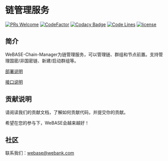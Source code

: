 # 链管理服务
[![PRs Welcome](https://img.shields.io/badge/PRs-welcome-brightgreen.svg?style=flat-square)](https://webasedoc.readthedocs.io/zh_CN/latest/docs/WeBASE/CONTRIBUTING.html)
[![CodeFactor](https://www.codefactor.io/repository/github/webankfintech/WeBASE-Chain-Manager/badge)](https://www.codefactor.io/repository/github/webankfintech/WeBASE-Chain-Manager)
[![Codacy Badge](https://api.codacy.com/project/badge/Grade/92c4a706a51d4ad5a6a0387233d4650e)](https://www.codacy.com/gh/WeBankFinTech/WeBASE-Chain-Manager?utm_source=github.com&amp;utm_medium=referral&amp;utm_content=WeBankFinTech/WeBASE-Chain-Manager&amp;utm_campaign=Badge_Grade)
[![Code Lines](https://tokei.rs/b1/github/WeBankFinTech/WeBASE-Chain-Manager?category=code)](https://github.com/WeBankFinTech/WeBASE-Chain-Manager)
[![license](http://img.shields.io/badge/license-Apache%20v2-blue.svg)](http://www.apache.org/licenses/)


## 简介
WeBASE-Chain-Manager为链管理服务，可以管理链、群组和节点前置。支持管理国密/非国密链、新建/启动群组等。

[部署说明](./install.md)

[接口说明](./interface.md)

## 贡献说明
请阅读我们的贡献文档，了解如何贡献代码，并提交你的贡献。

希望在您的参与下，WeBASE会越来越好！

## 社区
联系我们：webase@webank.com

